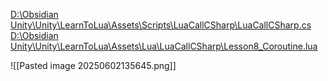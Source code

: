 [D:\Obsidian Unity\Unity\LearnToLua\Assets\Scripts\LuaCallCSharp\LuaCallCSharp.cs](file:///d%3A/Obsidian%20Unity/Unity/LearnToLua/Assets/Scripts/LuaCallCSharp/LuaCallCSharp.cs)
[D:\Obsidian Unity\Unity\LearnToLua\Assets\Lua\LuaCallCSharp\Lesson8_Coroutine.lua](file:///d%3A/Obsidian%20Unity/Unity/LearnToLua/Assets/Lua/LuaCallCSharp/Lesson8_Coroutine.lua)

![[Pasted image 20250602135645.png]]